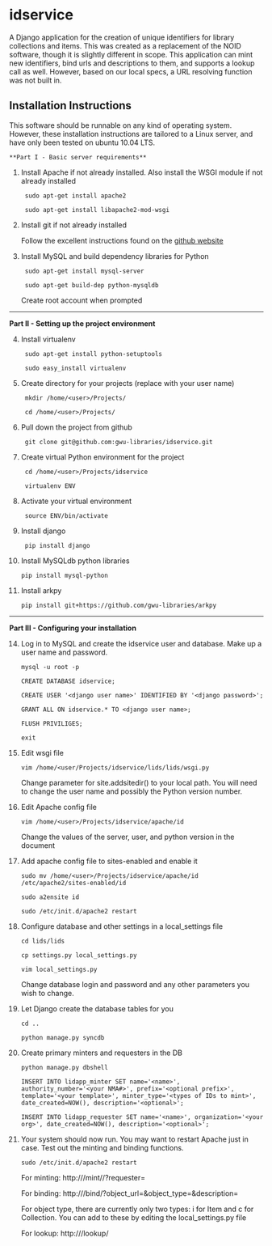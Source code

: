 idservice
=========
A Django application for the creation of unique identifiers for library collections and items.
This was created as a replacement of the NOID software, though it is slightly different in scope.
This application can mint new identifiers, bind urls and descriptions to them, and supports a lookup call as well. However, based on our local specs, a URL resolving function was not built in.


Installation Instructions
-------------------------
This software should be runnable on any kind of operating system. However, these installation instructions are tailored to a Linux server, and have only been tested on ubuntu 10.04 LTS.

    **Part I - Basic server requirements**

1. Install Apache if not already installed. Also install the WSGI module if not already installed

        sudo apt-get install apache2

        sudo apt-get install libapache2-mod-wsgi

2. Install git if not already installed

    Follow the excellent instructions found on the [github website](http://help.github.com/linux-set-up-git/)

3. Install MySQL and build dependency libraries for Python

        sudo apt-get install mysql-server

        sudo apt-get build-dep python-mysqldb

    Create root account when prompted
- - -
**Part II - Setting up the project environment**

4. Install virtualenv

        sudo apt-get install python-setuptools

        sudo easy_install virtualenv

5. Create directory for your projects (replace <user> with your user name)

        mkdir /home/<user>/Projects/

        cd /home/<user>/Projects/

6. Pull down the project from github

        git clone git@github.com:gwu-libraries/idservice.git

7. Create virtual Python environment for the project

        cd /home/<user>/Projects/idservice
        
        virtualenv ENV

8. Activate your virtual environment

        source ENV/bin/activate

9. Install django

        pip install django

10. Install MySQLdb python libraries

        pip install mysql-python

13. Install arkpy

        pip install git+https://github.com/gwu-libraries/arkpy
- - -
**Part III - Configuring your installation**

14. Log in to MySQL and create the idservice user and database. Make up a user name and password.

        mysql -u root -p

        CREATE DATABASE idservice;

        CREATE USER '<django user name>' IDENTIFIED BY '<django password>';

        GRANT ALL ON idservice.* TO <django user name>;
    
        FLUSH PRIVILIGES;

        exit

15. Edit wsgi file

        vim /home/<user/Projects/idservice/lids/lids/wsgi.py

    Change parameter for site.addsitedir() to your local path. You will need to change the user name and possibly the Python version number.

16. Edit Apache config file

        vim /home/<user>/Projects/idservice/apache/id

    Change the values of the server, user, and python version in the document

17. Add apache config file to sites-enabled and enable it

        sudo mv /home/<user>/Projects/idservice/apache/id /etc/apache2/sites-enabled/id

        sudo a2ensite id

        sudo /etc/init.d/apache2 restart

18. Configure database and other settings in a local_settings file

        cd lids/lids

        cp settings.py local_settings.py

        vim local_settings.py

    Change database login and password and any other parameters you wish to change.

19. Let Django create the database tables for you

        cd ..

        python manage.py syncdb

20. Create primary minters and requesters in the DB

        python manage.py dbshell

        INSERT INTO lidapp_minter SET name='<name>', authority_number='<your NMA#>', prefix='<optional prefix>', template='<your template>', minter_type='<types of IDs to mint>', date_created=NOW(), description='<optional>';

        INSERT INTO lidapp_requester SET name='<name>', organization='<your org>', date_created=NOW(), description='<optional>';

21. Your system should now run. You may want to restart Apache just in case. Test out the minting and binding functions.

        sudo /etc/init.d/apache2 restart

    For minting: http://<your domain name>/mint/<minter name>/<quantity of ids to mint>?requester=<your requester name>

    For binding: http://<your domain name>/bind/<identifier>?object_url=<url to bind>&object_type=<choice of i or c>&description=<optional text field>

    For object type, there are currently only two types: i for Item and c for Collection. You can add to these by editing the local_settings.py file

    For lookup: http://<your domain name>/lookup/<identifier>
